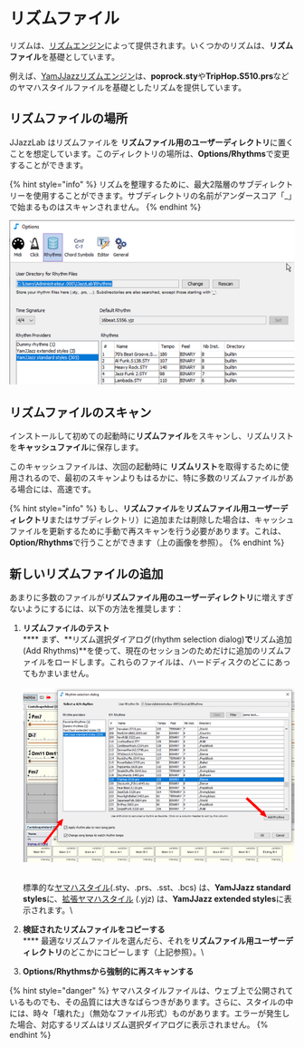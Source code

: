 # リズムファイル

リズムは、[リズムエンジン](../rhythm-engines/overview.md)によって提供されます。いくつかのリズムは、**リズムファイル**を基礎としています。&#x20;

例えば、[YamJJazzリズムエンジン](../rhythm-engines/yamjjazz-rhythm-engine/)は、**poprock.sty**や**TripHop.S510.prs**などのヤマハスタイルファイルを基礎としたリズムを提供しています。

## リズムファイルの場所 <a href="rhythm-files-location" id="rhythm-files-location"></a>

JJazzLab  はリズムファイルを **リズムファイル用のユーザーディレクトリ**に置くことを想定しています。このディレクトリの場所は、**Options/Rhythms**で変更することができます。&#x20;

{% hint style="info" %}
リズムを整理するために、最大2階層のサブディレクトリーを使用することができます。サブディレクトリの名前がアンダースコア「\_」で始まるものはスキャンされません。
{% endhint %}

![](../.gitbook/assets/UserDirForRhythmFiles.png)

## リズムファイルのスキャン <a href="rhythm-files-scanning" id="rhythm-files-scanning"></a>

インストールして初めての起動時に**リズムファイル**をスキャンし、リズムリストを**キャッシュファイル**に保存します。

&#x20;このキャッシュファイルは、次回の起動時に **リズムリスト**を取得するために使用されるので、最初のスキャンよりもはるかに、特に多数のリズムファイルがある場合には、高速です。&#x20;

{% hint style="info" %}
&#x20;もし、**リズムファイル**を**リズムファイル用ユーザーディレクトリ**またはサブディレクトリ）に追加または削除した場合は、キャッシュファイルを更新するために手動で再スキャンを行う必要があります。これは、**Option/Rhythms**で行うことができます（上の画像を参照）。
{% endhint %}

## 新しいリズムファイルの追加 <a href="adding-new-rhythm-files" id="adding-new-rhythm-files"></a>

あまりに多数のファイルが**リズムファイル用のユーザーディレクトリ**に増えすぎないようにするには、以下の方法を推奨します：

1.  **リズムファイルのテスト**\
    **** まず、**リズム選択ダイアログ(rhythm selection dialog)**で**リズム追加(Add Rhythms)**を使って、現在のセッションのためだけに追加のリズムファイルをロードします。これらのファイルは、ハードディスクのどこにあってもかまいません。\
    \
    &#x20;![](../.gitbook/assets/AddRhythmsButton.png)&#x20;

    \
    標準的な[ヤマハスタイル](../rhythm-engines/yamjjazz-rhythm-engine/yamaha-styles.md)(.sty、.prs、.sst、.bcs) は、**YamJJazz standard styles**に、[拡張ヤマハスタイル](../rhythm-engines/yamjjazz-rhythm-engine/extended-yamaha-styles.md) (.yjz) は、**YamJJazz extended styles**に表示されます。\

2. **検証されたリズムファイルをコピーする**\
   **** 最適なリズムファイルを選んだら、それを**リズムファイル用ユーザーディレクトリ**のどこかにコピーします（上記参照）。\

3. **Options/Rhythmsから強制的に再スキャンする**

{% hint style="danger" %}
ヤマハスタイルファイルは、ウェブ上で公開されているものでも、その品質には大きなばらつきがあります。さらに、スタイルの中には、時々「壊れた」（無効なファイル形式）ものがあります。エラーが発生した場合、対応するリズムはリズム選択ダイアログに表示されません。
{% endhint %}
